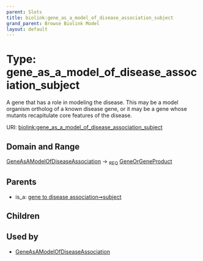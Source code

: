 ```yaml
---
parent: Slots
title: biolink:gene_as_a_model_of_disease_association_subject
grand_parent: Browse Biolink Model
layout: default
---
```


# Type: gene_as_a_model_of_disease_association_subject


A gene that has a role in modeling the disease. This may be a model organism ortholog of a known disease gene, or it may be a gene whose mutants recapitulate core features of the disease.

URI: [biolink:gene_as_a_model_of_disease_association_subject](https://w3id.org/biolink/vocab/gene_as_a_model_of_disease_association_subject)

## Domain and Range

[GeneAsAModelOfDiseaseAssociation](GeneAsAModelOfDiseaseAssociation.md) ->  <sub>REQ</sub> [GeneOrGeneProduct](GeneOrGeneProduct.md)

## Parents

 *  is_a: [gene to disease association➞subject](gene_to_disease_association_subject.md)

## Children


## Used by

 * [GeneAsAModelOfDiseaseAssociation](GeneAsAModelOfDiseaseAssociation.md)
